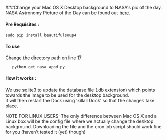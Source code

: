 ###Change your Mac OS X Desktop background to NASA's pic of the day.  
NASA Astronomy Picture of the Day can be found out [here](http://apod.nasa.gov/apod/).  

#### Pre Requisites :
    
	sudo pip install beautifulsoup4

#### To use 
Change the directory path on line 17

       python get_nasa_apod.py

#### How it works :

We use sqlite3 to update the database file (.db extension) which points towards the image to be used for the desktop background.  
It will then restart the Dock using 'killall Dock' so that the changes take place.  

NOTE FOR LINUX USERS:
     The only difference between Mac OS X and a Linux box will be the config file where we actually change the desktop background. Downloading the file and the cron job script should work fine for you (haven't tested it (yet) though) 